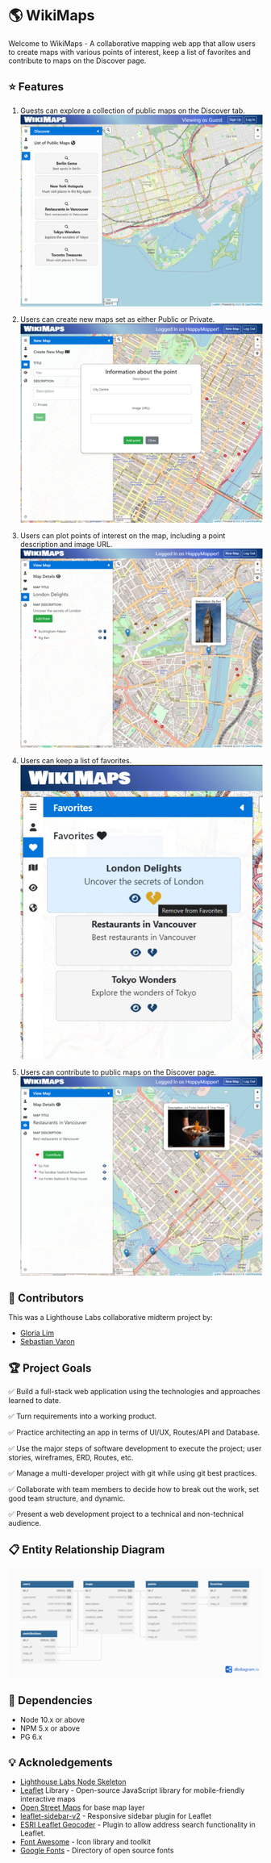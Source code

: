🌎 WikiMaps
=========

Welcome to WikiMaps - A collaborative mapping web app that allow users to create maps with various points of interest, keep a list of favorites and contribute to maps on the Discover page.

## ⭐ Features

1. Guests can explore a collection of public maps on the Discover tab.
![WikiMaps Guest View](planning/docs/1-guest-discover.png)

2. Users can create new maps set as either Public or Private.
![WikiMaps User Create Map](planning/docs/2-User-create-map.png)

3. Users can plot points of interest on the map, including a point description and image URL.
![WikiMaps User View Map](planning/docs/3-User-view-map.png)

4. Users can keep a list of favorites.
![WikiMaps User Favorites](planning/docs/4-User-favorites.png)

5. Users can contribute to public maps on the Discover page.
![WikiMaps User Contributions](planning/docs/5-User-contribute.png)


## 💬 Contributors
This was a Lighthouse Labs collaborative midterm project by:
- <a href="https://github.com/glowiep">Gloria Lim</a>
- <a href="https://github.com/svaronc">Sebastian Varon</a>

## 🏆 Project Goals

✅ Build a full-stack web application using the technologies and approaches learned to date.

✅ Turn requirements into a working product.

✅ Practice architecting an app in terms of UI/UX, Routes/API and Database.

✅ Use the major steps of software development to execute the project; user stories, wireframes, ERD, Routes, etc.

✅ Manage a multi-developer project with git while using git best practices.

✅ Collaborate with team members to decide how to break out the work, set good team structure, and dynamic.

✅ Present a web development project to a technical and non-technical audience.


## 📋 Entity Relationship Diagram
![Entity Relationship Diagram](./planning/docs/ERD-wikimaps-updated.png)

## 🔧 Dependencies

- Node 10.x or above
- NPM 5.x or above
- PG 6.x

## 💡 Acknoledgements

- <a href="https://github.com/lighthouse-labs/node-skeleton"> Lighthouse Labs Node Skeleton</a>
- <a href="https://leafletjs.com/">Leaflet</a> Library - Open-source JavaScript library for mobile-friendly interactive maps
- <a href="https://www.openstreetmap.org/copyright">Open Street Maps</a> for base map layer
- <a href="https://github.com/Turbo87/sidebar-v2">leaflet-sidebar-v2</a> - Responsive sidebar plugin for Leaflet
- <a href="https://github.com/Esri/esri-leaflet-geocoder">ESRI Leaflet Geocoder</a> - Plugin to allow address search functionality in Leaflet.
- <a href="https://fontawesome.com/">Font Awesome</a> - Icon library and toolkit
- <a href="https://fonts.google.com/">Google Fonts</a> - Directory of open source fonts
